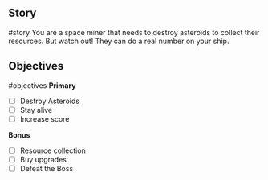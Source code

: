 ## Story
#story 
You are a space miner that needs to destroy asteroids to collect their resources. But watch out! They can do a real number on your ship.

## Objectives
#objectives
**Primary**
- [ ] Destroy Asteroids
- [ ] Stay alive
- [ ] Increase score

**Bonus**
- [ ] Resource collection
- [ ] Buy upgrades
- [ ] Defeat the Boss